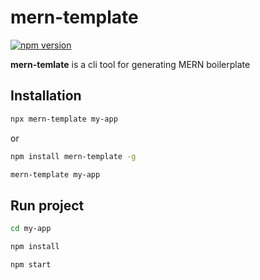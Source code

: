 # mern-template

[![npm version](https://badge.fury.io/js/mern-template.svg)](https://badge.fury.io/js/mern-template)
<!-- [![npm](https://img.shields.io/npm/dt/mern-template.svg?maxAge=2592000)](https://www.npmjs.com/package/mern-template) -->

**mern-temlate** is a cli tool for generating MERN boilerplate

## Installation
```bash
npx mern-template my-app
```

or

```bash
npm install mern-template -g

mern-template my-app
```

## Run project
```bash
cd my-app

npm install

npm start
```
